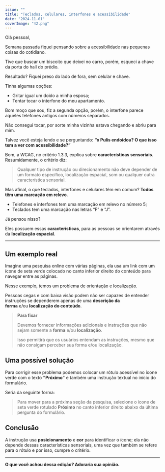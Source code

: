 ```yaml
---
issue: ""
title: "Teclados, celulares, interfones e acessibilidade"
date: "2024-11-01"
coverImage: "42.png"
---
```


Olá pessoal,

Semana passada fiquei pensando sobre a acessibilidade nas pequenas coisas do cotidiano.

Tive que buscar um biscoito que deixei no carro, porém, esqueci a chave da porta do hall do prédio.

Resultado? Fiquei preso do lado de fora, sem celular e chave.

Tinha algumas opções:

- Gritar igual um doido a minha esposa;
- Tentar tocar o interfone do meu apartamento.

Bom moço que sou, fiz a segunda opção, porém, o interfone parece aqueles telefones antigos com números separados.

Não consegui tocar, por sorte minha vizinha estava chegando e abriu para mim.

Talvez você esteja lendo e se perguntando: **“o Pulis endoidou? O que isso tem a ver com acessibilidade?”**

Bom, a WCAG, no critério 1.3.3, explica sobre **características sensoriais**. Resumidamente, o critério diz:

> Qualquer tipo de instrução ou direcionamento não deve depender de um formato específico, localização espacial, som ou qualquer outra característica sensorial.

Mas afinal, o que teclados, interfones e celulares têm em comum? **Todos têm uma marcação em relevo**.

- Telefones e interfones tem uma marcação em relevo no número 5;
- Teclados tem uma marcação nas letras “F” e “J”.

Já pensou nisso?

Eles possuem essas **características**, para as pessoas se orientarem através da **localização espacial**.

* * *

## **Um exemplo real**

Imagine uma pesquisa online com várias páginas, ela usa um link com um ícone de seta verde colocado no canto inferior direito do conteúdo para navegar entre as páginas.

Nesse exemplo, temos um problema de orientação e localização.

Pessoas cegas e com baixa visão podem não ser capazes de entender instruções se dependerem apenas de uma **descrição da forma** e/ou **localização do conteúdo**.

> **Para fixar**
> 
> Devemos fornecer informações adicionais e instruções que não sejam somente a **forma** e/ou **localização**.
> 
> Isso permitirá que os usuários entendam as instruções, mesmo que não consigam perceber sua forma e/ou localização.

## **Uma possível solução**

Para corrigir esse problema podemos colocar um rótulo acessível no ícone verde com o texto **"Próximo"** e também uma instrução textual no início do formulário.

Seria da seguinte forma:

> Para mover para a próxima seção da pesquisa, selecione o ícone de seta verde rotulado **Próximo** no canto inferior direito abaixo da última pergunta do formulário.

## **Conclusão**

A instrução usa **posicionamento** e **cor** para identificar o ícone; ela não depende dessas características sensoriais, uma vez que também se refere para o rótulo e por isso, cumpre o critério.

* * *

**O que você achou dessa edição? Adoraria sua opinião.**
